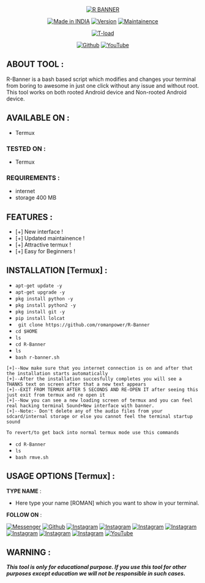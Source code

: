 <p align="center">
<a href="https://github.com/romanpower"><img title="R BANNER" src="https://img.shields.io/badge/R%20-- BANNER-SCRIPT?colorA=%23ff8100&colorB=%23017e40&colorC=%23ff0000&style=for-the-badge"></a>
</p>
<p align="center">
<a href="https://github.com/romanpower"><img title="Made in INDIA" src="https://img.shields.io/badge/Tool-R BANNER-green.svg"></a>
<a href="https://github.com/romanpower"><img title="Version" src="https://img.shields.io/badge/Version-1.6-green.svg?style=flat-square"></a>
<a href="https://github.com/romanpower"><img title="Maintainence" src="https://img.shields.io/badge/Maintained%3F-yes-green.svg"></a>
</p>
<p align="center">
<a href="https://i.ibb.co/BnrJ0J4/Picsart-22-06-11-20-31-21-946.jpg"><img title="T-load" src="https://i.ibb.co/BnrJ0J4/Picsart-22-06-11-20-31-21-946.jpg"></a>
</p>
<p align="center">
<a href="https://github.com/romanpower"><img title="Github" src="https://img.shields.io/badge/ROMAN POWER-brightgreen?style=for-the-badge&logo=github"></a>
<a href="https://youtube.com"><img title="YouTube" src="https://img.shields.io/badge/YouTube-ROMAN EHR-red?style=for-the-badge&logo=Youtube"></a>
</p>


## ABOUT TOOL :

R-Banner is a bash based script which modifies and changes your terminal from boring to awesome in just one click without any issue and without root. This tool works on both rooted Android device and Non-rooted Android device.


## AVAILABLE ON :

* Termux

### TESTED ON :

* Termux

### REQUIREMENTS :
* internet
* storage 400 MB

## FEATURES :
* [+] New interface !
* [+] Updated maintainence !
* [+] Attractive termux !
* [+] Easy for Beginners !

## INSTALLATION [Termux] :

* `apt-get update -y`
* `apt-get upgrade -y`
* `pkg install python -y`
* `pkg install python2 -y`
* `pkg install git -y`
* `pip install lolcat`
* ` git clone https://github.com/romanpower/R-Banner`
* `cd $HOME`
* `ls`
* `cd R-Banner`
* `ls`
* `bash r-banner.sh`
```
[+]--Now make sure that you internet connection is on and after that the installation starts automatically
[+]--After the installation succesfully completes you will see a THANKS text on screen after that a new text appears
[+]--EXIT FROM TERMUX AFTER 5 SECONDS AND RE-OPEN IT after seeing this just exit from termux and re open it
[+]--Now you can see a new loading screen of termux and you can feel real hacking terminal Sound+New interface with banner.
[+]--Note:- Don't delete any of the audio files from your sdcard/internal storage or else you cannot feel the terminal startup sound
```

`To revert/to get back into normal termux mode use this commands`

* `cd R-Banner`
* `ls`
* `bash rmve.sh`

## USAGE OPTIONS [Termux] :

__TYPE NAME__ :
- Here type your name [ROMAN] which you want to show in your terminal.


__FOLLOW ON__ :

[![Messenger](https://img.shields.io/badge/Chat-Messenger-blue?style=for-the-badge&logo=messenger)](https://www.facebook.com/profile.php?id=100081939950900)
<a href="https://github.com/romanpower"><img title="Github" src="https://img.shields.io/badge/ROMAN-POWER-brightgreen?style=for-the-badge&logo=github"></a>
[![Instagram](https://img.shields.io/badge/INSTAGRAM-FOLLOW-red?style=for-the-badge&logo=instagram)](https://www.instagram.com/abdulalmas.06/)
[![Instagram](https://img.shields.io/badge/WEBSITE-VISIT-yellow?style=for-the-badge&logo=blogger)](https://github.com/romanpower)
[![Instagram](https://img.shields.io/badge/LINKEDIN-CONNECT-red?style=for-the-badge&logo=linkedin)](https://rebrand.ly/linkedinprof)
[![Instagram](https://img.shields.io/badge/FACEBOOK-LIKE-red?style=for-the-badge&logo=facebook)](https://www.facebook.com/profile.php?id=100081939950900)
[![Instagram](https://img.shields.io/badge/TELEGRAM-CHANNEL-red?style=for-the-badge&logo=telegram)](N)
[![Instagram](https://img.shields.io/badge/WHATSAPP-JOINGROUP-red?style=for-the-badge&logo=whatsapp)](N)
[![Instagram](https://img.shields.io/badge/DISCUSSION-FORUM-blue?style=for-the-badge&logo=forum)](N)
<a href="https://www.youtube.com"><img title="YouTube" src="https://img.shields.io/badge/YouTube-ROMAN EHR-red?style=for-the-badge&logo=Youtube"></a>



## WARNING : 
***This tool is only for educational purpose. If you use this tool for other purposes except education we will not be responsible in such cases.***
